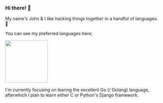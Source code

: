 ### Hi there! 👋

My name's John & I like hacking things together in a handful of languages. 🙂

You can see my preferred languages here;

<a href="https://github.com/msarno">
  <img height="137px" src="https://github-readme-stats.vercel.app/api/top-langs/?username=mrsarno&hide=html,java&hide_title=true&hide_border=true&layout=compact&langs_count=6&theme=dracula" />
</a>

I'm currently focusing on learing the excellent Go (/ Golang) language, afterwhich I plan to learn either C or Python's Django framework.
